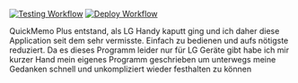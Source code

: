 [![Testing Workflow](https://github.com/mastercad/QuickMemoPlus/actions/workflows/testing.yaml/badge.svg)](https://github.com/mastercad/QuickMemoPlus/actions/workflows/testing.yaml) [![Deploy Workflow](https://github.com/mastercad/QuickMemoPlus/actions/workflows/deployment.yaml/badge.svg)](https://github.com/mastercad/QuickMemoPlus/actions/workflows/deployment.yaml)

QuickMemo Plus entstand, als LG Handy kaputt ging und ich daher diese Application seit dem sehr vermisste. Einfach zu bedienen und aufs nötigste reduziert.
Da es dieses Programm leider nur für LG Geräte gibt habe ich mir kurzer Hand mein eigenes Programm geschrieben um unterwegs meine Gedanken schnell und unkompliziert wieder festhalten zu können

